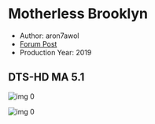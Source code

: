 # Motherless Brooklyn

* Author: aron7awol
* [Forum Post](https://www.avsforum.com/threads/bass-eq-for-filtered-movies.2995212/post-59138978)
* Production Year: 2019

## DTS-HD MA 5.1

![img 0](https://i.imgur.com/1BROOja.jpg)

![img 0](https://i.imgur.com/iH8jTb1.png)

